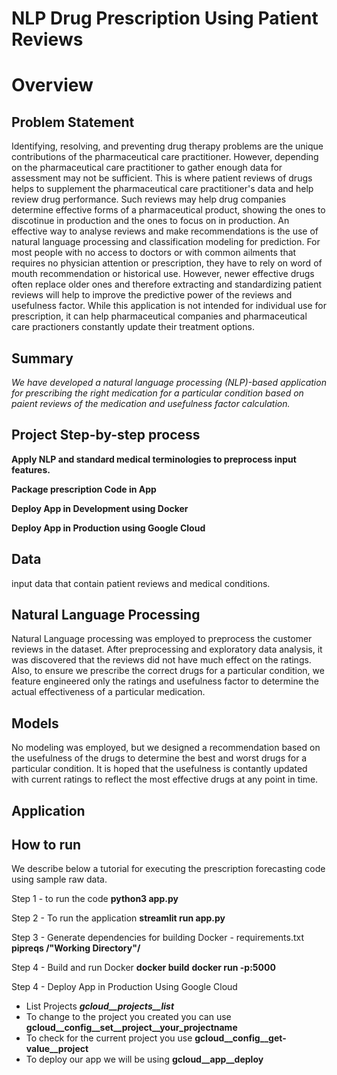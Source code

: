 # NLP Drug Prescription Using Patient Reviews #


# Overview
## Problem Statement ##
Identifying, resolving, and preventing drug therapy problems are the unique contributions of the pharmaceutical care practitioner. However, depending on the pharmaceutical care practitioner to gather enough data for assessment may not be sufficient. This is where patient reviews of drugs helps to supplement the pharmaceutical care practitioner's data and help review drug performance. Such reviews may help drug companies determine effective forms of a pharmaceutical product, showing the ones to discotinue in production and the ones to focus on in production. An effective way to analyse reviews and make recommendations is the use of natural language processing and classification modeling for prediction. For most people with no access to doctors or with common ailments that requires no physician attention or prescription, they have to rely on word of mouth recommendation or historical use. However, newer effective drugs often replace older ones and therefore extracting and standardizing patient reviews will help to improve the predictive power of the reviews and usefulness factor. While this application is not intended for individual use for prescription, it can help pharmaceutical companies and pharmaceutical care practioners constantly update their treatment options.

## Summary ##
*We have developed a natural language processing (NLP)-based application for prescribing the right medication for a particular condition based on paient reviews of the medication and usefulness factor calculation.*

## Project Step-by-step process ##
**Apply NLP and standard medical terminologies to preprocess input features.**

**Package prescription Code in App**

**Deploy App in Development using Docker**

**Deploy App in Production using Google Cloud**

## Data ##
input data that contain patient reviews and medical conditions. 

## Natural Language Processing ## 
Natural Language processing was employed to preprocess the customer reviews in the dataset. After preprocessing and exploratory data analysis, it was discovered that the reviews did not have much effect on the ratings. Also, to ensure we prescribe the correct drugs for a particular condition, we feature engineered only the ratings and usefulness factor to determine the actual effectiveness of a particular medication. 

## Models ##
No modeling was employed, but we designed a recommendation based on the usefulness of the drugs to determine the best and worst drugs for a particular condition. It is hoped that the usefulness is contantly updated with current ratings to reflect the most effective drugs at any point in time.

## Application

## How to run ##
We describe below a tutorial for executing the prescription forecasting code using sample raw data.

Step 1 - to run the code
**python3 app.py**

Step 2 - To run the application
**streamlit run app.py**

Step 3 - Generate dependencies for building Docker - requirements.txt
**pipreqs  /"Working Directory"/**

Step 4 - Build and run Docker
**docker build**
**docker run -p:5000** 

Step 4 - Deploy App in Production Using Google Cloud
* List Projects
_**gcloud__projects__list**_
* To change to the project you created you can use
**gcloud__config__set__project__your_projectname**
* To check for the current project you use
**gcloud__config__get-value__project**
* To deploy our app we will be using
**gcloud__app__deploy**




